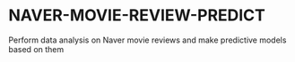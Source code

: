 # NAVER-MOVIE-REVIEW-PREDICT
Perform data analysis on Naver movie reviews and make predictive models based on them
